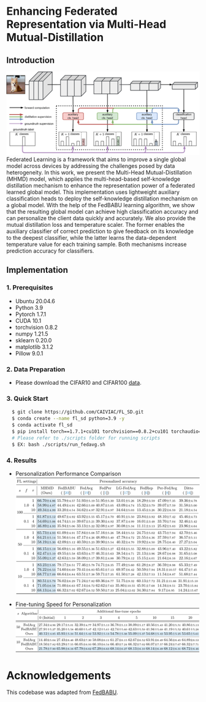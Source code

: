 # Enhancing Federated Representation via Multi-Head Mutual-Distillation




## Introduction
![Image](images/overview.png)
Federated Learning is a framework that aims to improve a single global model across devices by addressing the challenges posed by data heterogeneity. In this work, we present the Multi-Head Mutual-Distillation (MHMD) model, which applies the multi-head-based self-knowledge distillation mechanism to enhance the representation power of a federated learned global model. This implementation uses lightweight auxiliary classification heads to deploy the self-knowledge distillation mechanism on a global model. With the help of the FedBABU learning algorithm, we show that the resulting global model can achieve high classification accuracy and can personalize the client data quickly and accurately. We also provide the mutual distillation loss and temperature scaler. The former enables the auxiliary classifier of correct prediction to give feedback on its knowledge to the deepest classifier, while the latter learns the data-dependent temperature value for each training sample. Both mechanisms increase prediction accuracy for classifiers. 


## Implementation
### 1. Prerequisites
* Ubuntu 20.04.6
* Python 3.9
* Pytorch 1.7.1
* CUDA 10.1
* torchvision 0.8.2
* numpy 1.21.5
* sklearn 0.20.0
* matplotlib 3.1.2
* Pillow 9.0.1


### 2. Data Preparation
* Please download the CIFAR10 and CIFAR100 [data](https://www.cs.toronto.edu/~kriz/cifar.html).


### 3. Quick Start
```bash
  $ git clone https://github.com/CAIVIAC/FL_SD.git
  $ conda create --name fl_sd python=3.9 -y
  $ conda activate fl_sd
  $ pip install torch==1.7.1+cu101 torchvision==0.8.2+cu101 torchaudio==0.7.2 -f https://download.pytorch.org/whl/torch_stable.html
  # Please refer to ./scripts folder for running scripts
  $ EX: bash ./scripts/run_fedavg.sh
``` 


### 4. Results
* Personalization Performance Comparison
![Image](images/result1.png)

* Fine-tuning Speed for Personalization
![Image](images/result2.png)


# Acknowledgements
This codebase was adapted from [FedBABU](https://github.com/jhoon-oh/FedBABU.git).
